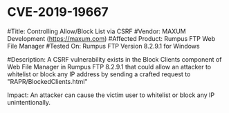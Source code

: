 # CVE-2019-19667

#Title: Controlling Allow/Block List via CSRF
#Vendor: MAXUM Development (https://maxum.com)
#Affected Product: Rumpus FTP Web File Manager
#Tested On: Rumpus FTP Version 8.2.9.1 for Windows

#Description:  A CSRF vulnerability exists in the Block Clients component of Web File Manager in Rumpus FTP 8.2.9.1 
that could allow an attacker to whitelist or block any IP address by sending a 
crafted request to "RAPR/BlockedClients.html"

Impact: An attacker can cause the victim user to whitelist or block any IP unintentionally.
